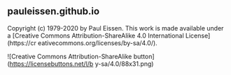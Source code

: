 ## pauleissen.github.io

Copyright (c) 1979-2020 by Paul Eissen. This work is made available under
a [Creative Commons Attribution-ShareAlike 4.0 International License](https://cr
eativecommons.org/licenses/by-sa/4.0/).

![Creative Commons Attribution-ShareAlike button](https://licensebuttons.net/l/b
y-sa/4.0/88x31.png)
